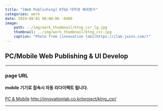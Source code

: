 ```yaml
---
title: "[Web Publishing] KT&G 대학생 해외봉사"
categories: work
date: 2019-08-01 00:00:00 -0400
image: 
    path: ../img/work_thumbnail/ktng_csr_lg.jpg
    thumbnail: ../img/work_thumbnail/ktng_csr.jpg
    caption: "Photo from [innovation lab](https://ilab.joins.com/)"
---
```


## PC/Mobile Web Publishing & UI Develop

---

### page URL
#### mobile 기기로 접속시 자동 리다이렉트 됩니다.
[PC & Mobile](http://innovationlab.co.kr/project/ktng_csr/)
http://innovationlab.co.kr/project/ktng_csr/

---

